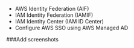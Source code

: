
- AWS Identity Federation (AIF)
- IAM Identity Federation (IAMIF)
- IAM Identity Center (IAM ID Center)
- Configure AWS SSO using AWS Managed AD

###Add screenshots

